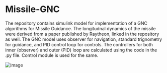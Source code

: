 # Missile-GNC

The repository contains simulink model for implementation of a GNC algorithms for Missile Guidance. The longitudnal dynamics of the missile were derived from a paper published by Raytheon, linked in the repository as well. The GNC model uses observer for navigation, standard trignometry for guidance, and PID control loop for controls. The controllers for both inner (observer) and outer (PID) loop are calculated using the code in the .py file. Control module is used for the same. 

![image](https://github.com/khushant2001/Missile-GNC/assets/70731991/d1dccc59-df42-4674-a205-3ec8a39b1be5)

